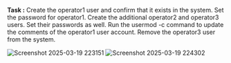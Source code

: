 **Task :** Create the operator1 user and confirm that it exists in the system. Set the password for operator1. Create the additional operator2 and operator3 users. Set their passwords as well. 
Run the usermod -c command to update the comments of the operator1 user account. Remove the operator3 user from the system. 

![Screenshot 2025-03-19 223151](https://github.com/user-attachments/assets/96c69c78-0845-4e9f-b2d4-1fdc00023276)
![Screenshot 2025-03-19 224302](https://github.com/user-attachments/assets/2b56a855-b9d8-4a28-9eaf-d1dbc285dc8e)
